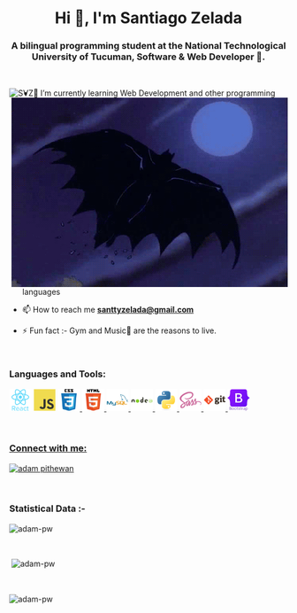 <h1 align="center">Hi 👋, I'm Santiago Zelada</h1>
<h3 align="center">A bilingual programming student at the National Technological University of Tucuman, Software & Web Developer 🌟.</h3>

<br>
<p><img align="left" src="https://github.com/Adam-pw/Adam-pw/blob/main/animation_500_kxa883sd.gif" alt="SVZ" /></p>
<p><img align="right" src="https://github.com/santizelada/santizelada/blob/main/meFlying.gif" alt="SVZ" /></p>



- 🌱 I’m currently learning Web Development and other programming languages

- 📫 How to reach me **santtyzelada@gmail.com**

- ⚡ Fun fact :- Gym and Music🎵 are the reasons to live.

<br>

<h3 align="left">Languages and Tools:</h3>
<p align="left"> <img
      src="https://raw.githubusercontent.com/devicons/devicon/master/icons/react/react-original-wordmark.svg"
      alt="react" width="40" height="40" /> <img
      src="https://raw.githubusercontent.com/devicons/devicon/master/icons/javascript/javascript-original.svg"
      alt="javascript" width="40" height="40" /> <a href="https://developer.android.com" target="_blank" rel="noreferrer">  <img
      src="https://raw.githubusercontent.com/devicons/devicon/master/icons/css3/css3-original-wordmark.svg" alt="css3"
      width="40" height="40" /> <img
      src="https://raw.githubusercontent.com/devicons/devicon/master/icons/html5/html5-original-wordmark.svg"
      alt="html5" width="40" height="40" /> <img
      src="https://raw.githubusercontent.com/devicons/devicon/master/icons/mysql/mysql-original-wordmark.svg"
      alt="mysql" width="40" height="40" /> <img
      src="https://raw.githubusercontent.com/devicons/devicon/master/icons/nodejs/nodejs-original-wordmark.svg"
      alt="nodejs" width="40" height="40" />
    <img
      src="https://raw.githubusercontent.com/devicons/devicon/master/icons/python/python-original.svg" alt="python"
      width="40" height="40" /> <img
      src="https://raw.githubusercontent.com/devicons/devicon/master/icons/sass/sass-original.svg" alt="sass" width="40"
      height="40" /> <img
      src="https://github.com/devicons/devicon/blob/master/icons/git/git-original-wordmark.svg" alt="git" width="40"
      height="40" color="red" />  <img
      src="https://github.com/devicons/devicon/blob/master/icons/bootstrap/bootstrap-original-wordmark.svg" alt="bootstrap" width="40"
      height="40" color="red" />               </p> 

<br>

<h3 align="left">Connect with me:</h3>
<p align="left">
  <a href="https://www.linkedin.com/in/santiago-valent%C3%ADn-zelada-93b779277" target="_blank"><img align="center"
      src="https://raw.githubusercontent.com/rahuldkjain/github-profile-readme-generator/master/src/images/icons/Social/linked-in-alt.svg"
      alt="adam pithewan" height="30" width="40" /></a>
</p>

<br>

<h3>Statistical Data :-</h3>
<p><img align="center"
    src="https://github-readme-stats.vercel.app/api/top-langs?username=adam-pw&show_icons=true&locale=en&bg_color=0d1117&text_color=ffffff&layout=compact"
    alt="adam-pw" 
    bg_color=#808080/></p>

<br>

<p>&nbsp;<img align="center" src="https://github-readme-stats.vercel.app/api?username=adam-pw&show_icons=true&locale=en&bg_color=0d1117&text_color=ffffff&repo=convoychat"
    alt="adam-pw" /></p>

<br>

<p><img align="center" src="https://github-readme-streak-stats.herokuapp.com/?user=Adam-pw&theme=dark&background=0d1117&date_format=M%20j%5B%2C%20Y%5D" alt="adam-pw" /></p>
      
<p align="left"> <a href="https://twitter.com/" target="blank"><img
      src="https://img.shields.io/twitter/follow/?logo=twitter&style=for-the-badge" alt="" /></a> </p>

